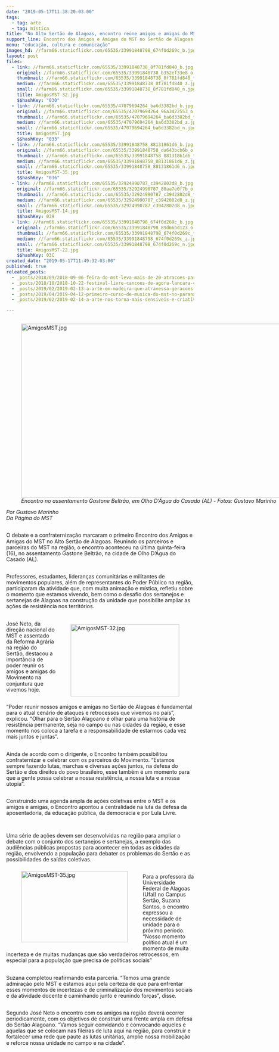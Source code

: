 ```yaml
---
date: "2019-05-17T11:38:20-03:00"
tags:
  - tag: arte
  - tag: mística
title: "No Alto Sertão de Alagoas, encontro reúne amigos e amigas do MST"
support_line: Encontro dos Amigos e Amigas do MST no Sertão de Alagoas celebrou a unidade e a resistência sertaneja na última quinta-feira
menu: "educação, cultura e comunicação"
images_hd: //farm66.staticflickr.com/65535/33991848798_674f0d269c_b.jpg
layout: post
files:
  - link: //farm66.staticflickr.com/65535/33991848738_8f781fd840_b.jpg
    original: //farm66.staticflickr.com/65535/33991848738_b352ef33e8_o.jpg
    thumbnail: //farm66.staticflickr.com/65535/33991848738_8f781fd840_t.jpg
    medium: //farm66.staticflickr.com/65535/33991848738_8f781fd840_z.jpg
    small: //farm66.staticflickr.com/65535/33991848738_8f781fd840_n.jpg
    title: AmigosMST-32.jpg
    $$hashKey: "030"
  - link: //farm66.staticflickr.com/65535/47079694264_ba6d3382bd_b.jpg
    original: //farm66.staticflickr.com/65535/47079694264_96a3422553_o.jpg
    thumbnail: //farm66.staticflickr.com/65535/47079694264_ba6d3382bd_t.jpg
    medium: //farm66.staticflickr.com/65535/47079694264_ba6d3382bd_z.jpg
    small: //farm66.staticflickr.com/65535/47079694264_ba6d3382bd_n.jpg
    title: AmigosMST.jpg
    $$hashKey: "033"
  - link: //farm66.staticflickr.com/65535/33991848758_88131861d6_b.jpg
    original: //farm66.staticflickr.com/65535/33991848758_da643bcb6b_o.jpg
    thumbnail: //farm66.staticflickr.com/65535/33991848758_88131861d6_t.jpg
    medium: //farm66.staticflickr.com/65535/33991848758_88131861d6_z.jpg
    small: //farm66.staticflickr.com/65535/33991848758_88131861d6_n.jpg
    title: AmigosMST-35.jpg
    $$hashKey: "036"
  - link: //farm66.staticflickr.com/65535/32924990787_c3942802d8_b.jpg
    original: //farm66.staticflickr.com/65535/32924990787_80aa7e0f7b_o.jpg
    thumbnail: //farm66.staticflickr.com/65535/32924990787_c3942802d8_t.jpg
    medium: //farm66.staticflickr.com/65535/32924990787_c3942802d8_z.jpg
    small: //farm66.staticflickr.com/65535/32924990787_c3942802d8_n.jpg
    title: AmigosMST-14.jpg
    $$hashKey: 039
  - link: //farm66.staticflickr.com/65535/33991848798_674f0d269c_b.jpg
    original: //farm66.staticflickr.com/65535/33991848798_89d66bd123_o.jpg
    thumbnail: //farm66.staticflickr.com/65535/33991848798_674f0d269c_t.jpg
    medium: //farm66.staticflickr.com/65535/33991848798_674f0d269c_z.jpg
    small: //farm66.staticflickr.com/65535/33991848798_674f0d269c_n.jpg
    title: AmigosMST-22.jpg
    $$hashKey: 03C
created_date: "2019-05-17T11:49:32-03:00"
published: true
releated_posts:
  - _posts/2018/09/2018-09-06-feira-do-mst-leva-mais-de-20-atracoes-para-maceio.md
  - _posts/2018/10/2018-10-22-festival-livre-cancoes-de-agora-lancara-composicoes-ineditas-em-celebracao-a-democracia.md
  - _posts/2019/02/2019-02-13-a-arte-em-madeira-que-atravessa-geracoes.md
  - _posts/2019/04/2019-04-12-primeiro-curso-de-musica-do-mst-no-parana-reune-30-educandos.md
  - _posts/2019/02/2019-02-14-a-arte-nos-torna-mais-sensiveis-e-criativos-para-pensar-nossas-formas-de-luta.md

---
```

<figure class="image" style="float:left"><img alt="AmigosMST.jpg" height="467" src="//farm66.staticflickr.com/65535/47079694264_ba6d3382bd_b.jpg" width="700" />
<figcaption><em>Encontro no assentamento Gastone Beltr&atilde;o, em Olho D&rsquo;&Aacute;gua do Casado (AL) - Fotos: Gustavo Marinho</em></figcaption>
</figure>

<p><br />
<em>Por Gustavo Marinho<br />
Da P&aacute;gina do MST</em><br />
&nbsp;</p>

<p>O debate e a confraterniza&ccedil;&atilde;o marcaram o primeiro Encontro dos Amigos e Amigas do MST no Alto Sert&atilde;o de Alagoas. Reunindo os parceiros e parceiras do MST na regi&atilde;o, o encontro aconteceu na &uacute;ltima quinta-feira (16), no assentamento Gastone Beltr&atilde;o, na cidade de Olho D&rsquo;&Aacute;gua do Casado (AL).<br />
&nbsp;</p>

<p>Professores, estudantes, lideran&ccedil;as comunit&aacute;rias e militantes de movimentos populares, al&eacute;m de representantes do Poder P&uacute;blico na regi&atilde;o, participaram da atividade que, com muita anima&ccedil;&atilde;o e m&iacute;stica, refletiu sobre o momento que estamos vivendo, bem como o desafio dos sertanejos e sertanejas de Alagoas na constru&ccedil;&atilde;o da unidade que possibilite ampliar as a&ccedil;&otilde;es de resist&ecirc;ncia nos territ&oacute;rios.<br />
&nbsp;</p>

<figure class="image" style="float:right"><img alt="AmigosMST-32.jpg" height="194" src="//farm66.staticflickr.com/65535/33991848738_8f781fd840_b.jpg" width="291" />
<figcaption></figcaption>
</figure>

<p>Jos&eacute; Neto, da dire&ccedil;&atilde;o nacional do MST e assentado da Reforma Agr&aacute;ria na regi&atilde;o do Sert&atilde;o, destacou a import&acirc;ncia de poder reunir os amigos e amigas do Movimento na conjuntura que vivemos hoje.</p>

<p><br />
&ldquo;Poder reunir nossos amigos e amigas no Sert&atilde;o de Alagoas &eacute; fundamental para o atual cen&aacute;rio de ataques e retrocessos que vivemos no pa&iacute;s&rdquo;, explicou. &ldquo;Olhar para o Sert&atilde;o Alagoano &eacute; olhar para uma hist&oacute;ria de resist&ecirc;ncia permanente, seja no campo ou nas cidades da regi&atilde;o, e esse momento nos coloca a tarefa e a responsabilidade de estarmos cada vez mais juntos e juntas&rdquo;.</p>

<p><br />
Ainda de acordo com o dirigente, o Encontro tamb&eacute;m possibilitou confraternizar e celebrar com os parceiros do Movimento. &ldquo;Estamos sempre fazendo lutas, marchas e diversas a&ccedil;&otilde;es juntos, na defesa do Sert&atilde;o e dos direitos do povo brasileiro, esse tamb&eacute;m &eacute; um momento para que a gente possa celebrar a nossa resist&ecirc;ncia, a nossa luta e a nossa utopia&rdquo;.</p>

<p><br />
Construindo uma agenda ampla de a&ccedil;&otilde;es coletivas entre o MST e os amigos e amigas, o Encontro apontou a centralidade na luta da defesa da aposentadoria, da educa&ccedil;&atilde;o p&uacute;blica, da democracia e por Lula Livre.</p>

<p>&nbsp;</p>

<p>Uma s&eacute;rie de a&ccedil;&otilde;es devem ser desenvolvidas na regi&atilde;o para ampliar o debate com o conjunto dos sertanejos e sertanejas, a exemplo das audi&ecirc;ncias p&uacute;blicas propostas para acontecer em todas as cidades da regi&atilde;o, envolvendo a popula&ccedil;&atilde;o para debater os problemas do Sert&atilde;o e as possibilidades de sa&iacute;das coletivas.</p>

<figure class="image" style="float:left"><img alt="AmigosMST-35.jpg" height="191" src="//farm66.staticflickr.com/65535/33991848758_88131861d6_b.jpg" width="286" />
<figcaption></figcaption>
</figure>

<p><br />
Para a professora da Universidade Federal de Alagoas (Ufal) no Campus Sert&atilde;o, Suzana Santos, o encontro expressou a necessidade de unidade para o pr&oacute;ximo per&iacute;odo. &ldquo;Nosso momento pol&iacute;tico atual &eacute; um momento de muita incerteza e de muitas mudan&ccedil;as que s&atilde;o verdadeiros retrocessos, em especial para a popula&ccedil;&atilde;o que precisa de pol&iacute;ticas sociais&rdquo;</p>

<p><br />
Suzana completou reafirmando esta parceria. &ldquo;Temos uma grande admira&ccedil;&atilde;o pelo MST e estamos aqui pela certeza de que para enfrentar esses momentos de incertezas e de criminaliza&ccedil;&atilde;o dos movimentos sociais e da atividade docente &eacute; caminhando junto e reunindo for&ccedil;as&rdquo;, disse.</p>

<p><br />
Segundo Jos&eacute; Neto o encontro com os amigos na regi&atilde;o dever&aacute; ocorrer periodicamente, com os objetivos de construir uma frente ampla em defesa do Sert&atilde;o Alagoano. &ldquo;Vamos seguir convidando e convocando aqueles e aquelas que se colocam nas fileiras de luta aqui na regi&atilde;o, para construir e fortalecer uma rede que paute as lutas unit&aacute;rias, amplie nossa mobiliza&ccedil;&atilde;o e reforce nossa unidade no campo e na cidade&rdquo;.</p>

<p>&nbsp;
<p>
<style type="text/css">p { margin-bottom: 0.25cm; direction: ltr; line-height: 115%; text-align: left; }
</style>
</p>
</p>
